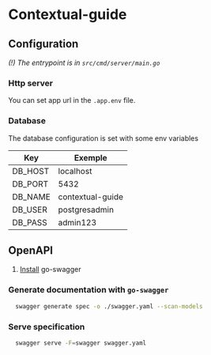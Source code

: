 # Contextual-guide

## Configuration

_(!) The entrypoint is in `src/cmd/server/main.go`_

### Http server

You can set app url in the `.app.env` file.

### Database

The database configuration is set with some env variables

| Key     | Exemple             |
| ------- | ------------------- |
| DB_HOST | localhost           |
| DB_PORT | 5432                |
| DB_NAME | contextual-guide    |
| DB_USER | postgresadmin       |
| DB_PASS | admin123            |

## OpenAPI

 1. [Install](https://goswagger.io/install.html) go-swagger

### Generate documentation with `go-swagger`

```bash
  swagger generate spec -o ./swagger.yaml --scan-models
```

### Serve specification
```bash
  swagger serve -F=swagger swagger.yaml 
```